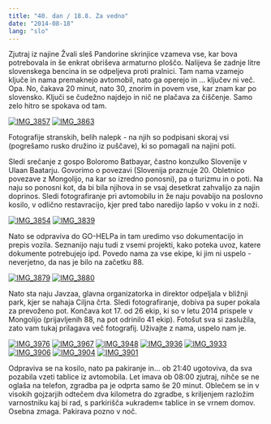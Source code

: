 ```yaml
---
title: "40. dan / 18.8. Za vedno"
date: "2014-08-18"
lang: "slo"
---
```


Zjutraj iz najine Žvali sleš Pandorine skrinjice vzameva vse, kar bova potrebovala in še enkrat obriševa armaturno ploščo. Nalijeva še zadnje litre slovenskega bencina in se odpeljeva proti pralnici. Tam nama vzamejo ključe in nama premaknejo avtomobil, nato ga operejo in … ključev ni več. Opa. No, čakava 20 minut, nato 30, znorim in povem vse, kar znam kar po slovensko. Ključi se čudežno najdejo in nič ne plačava za čiščenje. Samo zelo hitro se spokava od tam.

[![IMG_3857](images/IMG_3857-200x300.jpg)](http://gremovmongolijo.com/wp-content/uploads/2014/10/IMG_3857.jpg) [![IMG_3863](images/IMG_3863-200x300.jpg)](http://gremovmongolijo.com/wp-content/uploads/2014/10/IMG_3863.jpg)

Fotografije stranskih, belih nalepk - na njih so podpisani skoraj vsi (pogrešamo rusko družino iz puščave), ki so pomagali na najini poti.

Sledi srečanje z gospo Boloromo Batbayar, častno konzulko Slovenije v Ulaan Baatarju. Govorimo o povezavi (Slovenija praznuje 20. Obletnico povezave z Mongolijo, na kar so izredno ponosni), pa o turizmu in o poti. Na naju so ponosni kot, da bi bila njihova in se vsaj desetkrat zahvalijo za najin doprinos. Sledi fotografiranje pri avtomobilu in že naju povabijo na poslovno kosilo, v odlično restavracijo, kjer pred tabo naredijo lapšo v voku in z noži.

[![IMG_3854](images/IMG_3854-300x200.jpg)](http://gremovmongolijo.com/wp-content/uploads/2014/10/IMG_3854.jpg) [![IMG_3839](images/IMG_3839-300x200.jpg)](http://gremovmongolijo.com/wp-content/uploads/2014/10/IMG_3839.jpg)

Nato se odpraviva do GO-HELPa in tam uredimo vso dokumentacijo in prepis vozila. Seznanijo naju tudi z vsemi projekti, kako poteka uvoz, katere dokumente potrebujejo ipd. Povedo nama za vse ekipe, ki jim ni uspelo - neverjetno, da nas je bilo na začetku 88.

[![IMG_3879](images/IMG_3879-300x200.jpg)](http://gremovmongolijo.com/wp-content/uploads/2014/10/IMG_3879.jpg) [![IMG_3880](images/IMG_3880-200x300.jpg)](http://gremovmongolijo.com/wp-content/uploads/2014/10/IMG_3880.jpg)

Nato sta naju Javzaa, glavna organizatorka in direktor odpeljala v bližnji park, kjer se nahaja Ciljna črta. Sledi fotografiranje, dobiva pa super pokala za prevoženo pot. Končava kot 17. od 26 ekip, ki so v letu 2014 prispele v Mongolijo (prijavljenih 88, na pot odrinilo 41 ekip). Fotošut sva si zaslužila, zato vam tukaj prilagava več fotografij. Uživajte z nama, uspelo nam je.

[![IMG_3976](images/IMG_3976-300x200.jpg)](http://gremovmongolijo.com/wp-content/uploads/2014/10/IMG_3976.jpg) [![IMG_3967](images/IMG_3967-300x200.jpg)](http://gremovmongolijo.com/wp-content/uploads/2014/10/IMG_3967.jpg) [![IMG_3948](images/IMG_3948-300x200.jpg)](http://gremovmongolijo.com/wp-content/uploads/2014/10/IMG_3948.jpg) [![IMG_3936](images/IMG_3936-300x200.jpg)](http://gremovmongolijo.com/wp-content/uploads/2014/10/IMG_3936.jpg) [![IMG_3933](images/IMG_3933-300x200.jpg)](http://gremovmongolijo.com/wp-content/uploads/2014/10/IMG_3933.jpg) [![IMG_3906](images/IMG_3906-300x200.jpg)](http://gremovmongolijo.com/wp-content/uploads/2014/10/IMG_3906.jpg) [![IMG_3904](images/IMG_3904-300x200.jpg)](http://gremovmongolijo.com/wp-content/uploads/2014/10/IMG_3904.jpg) [![IMG_3901](images/IMG_3901-300x200.jpg)](http://gremovmongolijo.com/wp-content/uploads/2014/10/IMG_3901.jpg)

Odpraviva se na kosilo, nato pa pakiranje in… ob 21:40 ugotoviva, da sva pozabila vzeti tablice iz avtomobila. Let imava ob 08:00 zjutraj, nihče se ne oglaša na telefon, zgradba pa je odprta samo še 20 minut. Oblečem se in v visokih gojzarjih odtečem dva kilometra do zgradbe, s kriljenjem razložim varnostniku kaj bi rad, s parkirišča »ukradem« tablice in se vrnem domov. Osebna zmaga. Pakirava pozno v noč.
